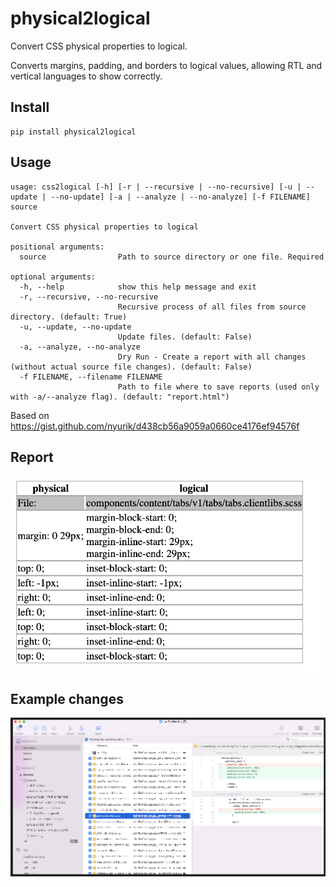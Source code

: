 # physical2logical

Convert CSS physical properties to logical.

Converts margins, padding, and borders to logical values, allowing RTL and vertical languages to show correctly.

## Install

```commandline
pip install physical2logical
```

## Usage

```commandline
usage: css2logical [-h] [-r | --recursive | --no-recursive] [-u | --update | --no-update] [-a | --analyze | --no-analyze] [-f FILENAME] source

Convert CSS physical properties to logical

positional arguments:
  source                Path to source directory or one file. Required

optional arguments:
  -h, --help            show this help message and exit
  -r, --recursive, --no-recursive
                        Recursive process of all files from source directory. (default: True)
  -u, --update, --no-update
                        Update files. (default: False)
  -a, --analyze, --no-analyze
                        Dry Run - Create a report with all changes (without actual source file changes). (default: False)
  -f FILENAME, --filename FILENAME
                        Path to file where to save reports (used only with -a/--analyze flag). (default: "report.html")

```

Based on https://gist.github.com/nyurik/d438cb56a9059a0660ce4176ef94576f

## Report

![report.png](report.png)

## Example changes


![physical2logical-all-files.png](physical2logical-all-files.png)
